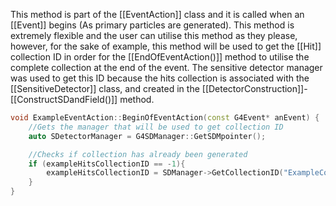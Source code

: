 This method is part of the [[EventAction]] class and it is called when an [[Event]] begins (As primary particles are generated). This method is extremely flexible and the user can utilise this method as they please, however, for the sake of example, this method will be used to get the [[Hit]] collection ID in order for the [[EndOfEventAction()]] method to utilise the complete collection at the end of the event. The sensitive detector manager was used to get this ID because the hits collection is associated with the [[SensitiveDetector]] class, and created in the [[DetectorConstruction]]-[[ConstructSDandField()]] method. 
```cpp
void ExampleEventAction::BeginOfEventAction(const G4Event* anEvent) {
	//Gets the manager that will be used to get collection ID
	auto SDetectorManager = G4SDManager::GetSDMpointer();

	//Checks if collection has already been generated
	if (exampleHitsCollectionID == -1){
		exampleHitsCollectionID = SDManager->GetCollectionID("ExampleCollection"); 
	}
}
```